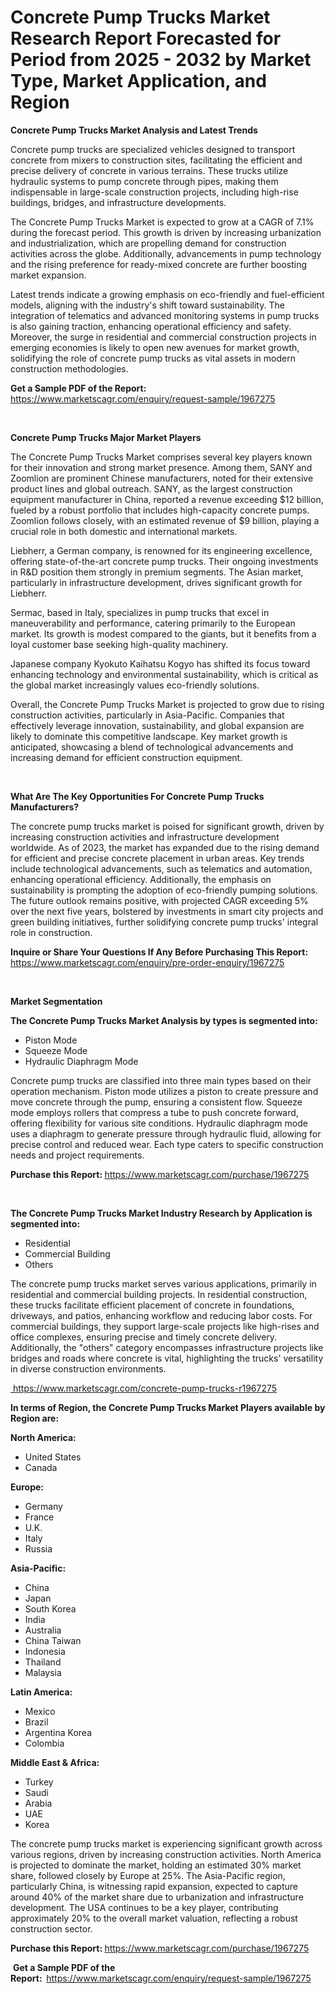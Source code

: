 <p><h1>Concrete Pump Trucks Market Research Report Forecasted for Period from 2025 -  2032 by Market Type, Market Application, and Region</h1></p><p><strong>Concrete Pump Trucks Market Analysis and Latest Trends</strong></p>
<p><p>Concrete pump trucks are specialized vehicles designed to transport concrete from mixers to construction sites, facilitating the efficient and precise delivery of concrete in various terrains. These trucks utilize hydraulic systems to pump concrete through pipes, making them indispensable in large-scale construction projects, including high-rise buildings, bridges, and infrastructure developments.</p><p>The Concrete Pump Trucks Market is expected to grow at a CAGR of 7.1% during the forecast period. This growth is driven by increasing urbanization and industrialization, which are propelling demand for construction activities across the globe. Additionally, advancements in pump technology and the rising preference for ready-mixed concrete are further boosting market expansion. </p><p>Latest trends indicate a growing emphasis on eco-friendly and fuel-efficient models, aligning with the industry's shift toward sustainability. The integration of telematics and advanced monitoring systems in pump trucks is also gaining traction, enhancing operational efficiency and safety. Moreover, the surge in residential and commercial construction projects in emerging economies is likely to open new avenues for market growth, solidifying the role of concrete pump trucks as vital assets in modern construction methodologies.</p></p>
<p><strong>Get a Sample PDF of the Report:&nbsp;</strong> <a href="https://www.marketscagr.com/enquiry/request-sample/1967275?utm_campaign=2465&utm_medium=2&utm_source=Github&utm_content=ia&utm_term=16042025&utm_id=concrete-pump-trucks">https://www.marketscagr.com/enquiry/request-sample/1967275</a></p>
<p>&nbsp;</p>
<p><strong>Concrete Pump Trucks Major Market Players</strong></p>
<p><p>The Concrete Pump Trucks Market comprises several key players known for their innovation and strong market presence. Among them, SANY and Zoomlion are prominent Chinese manufacturers, noted for their extensive product lines and global outreach. SANY, as the largest construction equipment manufacturer in China, reported a revenue exceeding $12 billion, fueled by a robust portfolio that includes high-capacity concrete pumps. Zoomlion follows closely, with an estimated revenue of $9 billion, playing a crucial role in both domestic and international markets.</p><p>Liebherr, a German company, is renowned for its engineering excellence, offering state-of-the-art concrete pump trucks. Their ongoing investments in R&D position them strongly in premium segments. The Asian market, particularly in infrastructure development, drives significant growth for Liebherr. </p><p>Sermac, based in Italy, specializes in pump trucks that excel in maneuverability and performance, catering primarily to the European market. Its growth is modest compared to the giants, but it benefits from a loyal customer base seeking high-quality machinery. </p><p>Japanese company Kyokuto Kaihatsu Kogyo has shifted its focus toward enhancing technology and environmental sustainability, which is critical as the global market increasingly values eco-friendly solutions. </p><p>Overall, the Concrete Pump Trucks Market is projected to grow due to rising construction activities, particularly in Asia-Pacific. Companies that effectively leverage innovation, sustainability, and global expansion are likely to dominate this competitive landscape. Key market growth is anticipated, showcasing a blend of technological advancements and increasing demand for efficient construction equipment.</p></p>
<p>&nbsp;</p>
<p><strong>What Are The Key Opportunities For Concrete Pump Trucks Manufacturers?</strong></p>
<p><p>The concrete pump trucks market is poised for significant growth, driven by increasing construction activities and infrastructure development worldwide. As of 2023, the market has expanded due to the rising demand for efficient and precise concrete placement in urban areas. Key trends include technological advancements, such as telematics and automation, enhancing operational efficiency. Additionally, the emphasis on sustainability is prompting the adoption of eco-friendly pumping solutions. The future outlook remains positive, with projected CAGR exceeding 5% over the next five years, bolstered by investments in smart city projects and green building initiatives, further solidifying concrete pump trucks' integral role in construction.</p></p>
<p><strong>Inquire or Share Your Questions If Any Before Purchasing This Report:</strong> <a href="https://www.marketscagr.com/enquiry/pre-order-enquiry/1967275?utm_campaign=2465&utm_medium=2&utm_source=Github&utm_content=ia&utm_term=16042025&utm_id=concrete-pump-trucks">https://www.marketscagr.com/enquiry/pre-order-enquiry/1967275</a></p>
<p>&nbsp;</p>
<p><strong>Market Segmentation</strong></p>
<p><strong>The Concrete Pump Trucks Market Analysis by types is segmented into:</strong></p>
<p><ul><li>Piston Mode</li><li>Squeeze Mode</li><li>Hydraulic Diaphragm Mode</li></ul></p>
<p><p>Concrete pump trucks are classified into three main types based on their operation mechanism. Piston mode utilizes a piston to create pressure and move concrete through the pump, ensuring a consistent flow. Squeeze mode employs rollers that compress a tube to push concrete forward, offering flexibility for various site conditions. Hydraulic diaphragm mode uses a diaphragm to generate pressure through hydraulic fluid, allowing for precise control and reduced wear. Each type caters to specific construction needs and project requirements.</p></p>
<p><strong>Purchase this Report:&nbsp;</strong><a href="https://www.marketscagr.com/purchase/1967275?utm_campaign=2465&utm_medium=2&utm_source=Github&utm_content=ia&utm_term=16042025&utm_id=concrete-pump-trucks">https://www.marketscagr.com/purchase/1967275</a></p>
<p>&nbsp;</p>
<p><strong>The Concrete Pump Trucks Market Industry Research by Application is segmented into:</strong></p>
<p><ul><li>Residential</li><li>Commercial Building</li><li>Others</li></ul></p>
<p><p>The concrete pump trucks market serves various applications, primarily in residential and commercial building projects. In residential construction, these trucks facilitate efficient placement of concrete in foundations, driveways, and patios, enhancing workflow and reducing labor costs. For commercial buildings, they support large-scale projects like high-rises and office complexes, ensuring precise and timely concrete delivery. Additionally, the "others" category encompasses infrastructure projects like bridges and roads where concrete is vital, highlighting the trucks' versatility in diverse construction environments.</p></p>
<p><a href="https://www.marketscagr.com/concrete-pump-trucks-r1967275?utm_campaign=2465&utm_medium=2&utm_source=Github&utm_content=ia&utm_term=16042025&utm_id=concrete-pump-trucks">&nbsp;https://www.marketscagr.com/concrete-pump-trucks-r1967275</a></p>
<p><strong>In terms of Region, the Concrete Pump Trucks Market Players available by Region are:</strong></p>
<p>
    <p> <strong> North America: </strong>
        <ul>
            <li>United States</li>
            <li>Canada</li>
        </ul>
        </p> 
    <p> <strong> Europe: </strong>
        <ul>
            <li>Germany</li>
            <li>France</li>
            <li>U.K.</li>
            <li>Italy</li>
            <li>Russia</li>
        </ul>
        </p> 
    <p> <strong> Asia-Pacific: </strong>
        <ul>
            <li>China</li>
            <li>Japan</li>
            <li>South Korea</li>
            <li>India</li>
            <li>Australia</li>
            <li>China Taiwan</li>
            <li>Indonesia</li>
            <li>Thailand</li>
            <li>Malaysia</li>
        </ul>
        </p> 
    <p> <strong> Latin America: </strong>
        <ul>
            <li>Mexico</li>
            <li>Brazil</li>
            <li>Argentina Korea</li>
            <li>Colombia</li>
        </ul>
        </p> 
    <p> <strong> Middle East & Africa: </strong>
        <ul>
            <li>Turkey</li>
            <li>Saudi</li>
            <li>Arabia</li>
            <li>UAE</li>
            <li>Korea</li>
        </ul>
    </p>
    </p>
<p><p>The concrete pump trucks market is experiencing significant growth across various regions, driven by increasing construction activities. North America is projected to dominate the market, holding an estimated 30% market share, followed closely by Europe at 25%. The Asia-Pacific region, particularly China, is witnessing rapid expansion, expected to capture around 40% of the market share due to urbanization and infrastructure development. The USA continues to be a key player, contributing approximately 20% to the overall market valuation, reflecting a robust construction sector.</p></p>
<p><strong>Purchase this Report: </strong><a href="https://www.marketscagr.com/purchase/1967275?utm_campaign=2465&utm_medium=2&utm_source=Github&utm_content=ia&utm_term=16042025&utm_id=concrete-pump-trucks">https://www.marketscagr.com/purchase/1967275</a></p>
<p>&nbsp;<strong>Get a Sample PDF of the Report:&nbsp;&nbsp;</strong><a href="https://www.marketscagr.com/enquiry/request-sample/1967275?utm_campaign=2465&utm_medium=2&utm_source=Github&utm_content=ia&utm_term=16042025&utm_id=concrete-pump-trucks">https://www.marketscagr.com/enquiry/request-sample/1967275</a></p>
<p><strong></strong></p>
<p><p></p><p></p><p></p></p>
